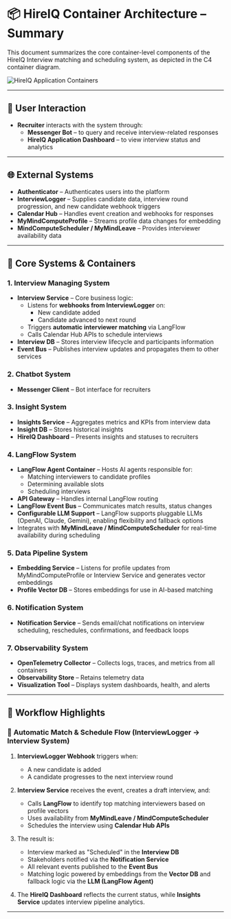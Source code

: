 # 📦 HireIQ Container Architecture – Summary

This document summarizes the core container-level components of the HireIQ Interview matching and scheduling system, 
as depicted in the C4 container diagram.

![HireIQ Application Containers](../images/architecture/c4-container-diagram.png)

---

## 👤 User Interaction

- **Recruiter** interacts with the system through:
    - **Messenger Bot** – to query and receive interview-related responses
    - **HireIQ Application Dashboard** – to view interview status and analytics

---

## 🌐 External Systems

- **Authenticator** – Authenticates users into the platform
- **InterviewLogger** – Supplies candidate data, interview round progression, and new candidate webhook triggers
- **Calendar Hub** – Handles event creation and webhooks for responses
- **MyMindComputeProfile** – Streams profile data changes for embedding
- **MindComputeScheduler / MyMindLeave** – Provides interviewer availability data

---

## 🧱 Core Systems & Containers

### 1. Interview Managing System
- **Interview Service** – Core business logic:
    - Listens for **webhooks from InterviewLogger** on:
        - New candidate added
        - Candidate advanced to next round
    - Triggers **automatic interviewer matching** via LangFlow
    - Calls Calendar Hub APIs to schedule interviews
- **Interview DB** – Stores interview lifecycle and participants information
- **Event Bus** – Publishes interview updates and propagates them to other services

### 2. Chatbot System
- **Messenger Client** – Bot interface for recruiters

### 3. Insight System
- **Insights Service** – Aggregates metrics and KPIs from interview data
- **Insight DB** – Stores historical insights
- **HireIQ Dashboard** – Presents insights and statuses to recruiters

### 4. LangFlow System
- **LangFlow Agent Container** – Hosts AI agents responsible for:
    - Matching interviewers to candidate profiles
    - Determining available slots
    - Scheduling interviews
- **API Gateway** – Handles internal LangFlow routing
- **LangFlow Event Bus** – Communicates match results, status changes
- **Configurable LLM Support** – LangFlow supports pluggable LLMs (OpenAI, Claude, Gemini), enabling flexibility and fallback options
- Integrates with **MyMindLeave / MindComputeScheduler** for real-time availability during scheduling

### 5. Data Pipeline System
- **Embedding Service** – Listens for profile updates from MyMindComputeProfile or Interview Service and generates vector embeddings
- **Profile Vector DB** – Stores embeddings for use in AI-based matching

### 6. Notification System
- **Notification Service** – Sends email/chat notifications on interview scheduling, reschedules, confirmations, and feedback loops

### 7. Observability System
- **OpenTelemetry Collector** – Collects logs, traces, and metrics from all containers
- **Observability Store** – Retains telemetry data
- **Visualization Tool** – Displays system dashboards, health, and alerts

---

## 🔄 Workflow Highlights

### 🔁 **Automatic Match & Schedule Flow (InterviewLogger → Interview System)**

1. **InterviewLogger Webhook** triggers when:
    - A new candidate is added
    - A candidate progresses to the next interview round

2. **Interview Service** receives the event, creates a draft interview, and:
    - Calls **LangFlow** to identify top matching interviewers based on profile vectors
    - Uses availability from **MyMindLeave / MindComputeScheduler**
    - Schedules the interview using **Calendar Hub APIs**

3. The result is:
    - Interview marked as "Scheduled" in the **Interview DB**
    - Stakeholders notified via the **Notification Service**
    - All relevant events published to the **Event Bus**
    - Matching logic powered by embeddings from the **Vector DB** and fallback logic via the **LLM (LangFlow Agent)**

4. The **HireIQ Dashboard** reflects the current status, while **Insights Service** updates interview pipeline analytics.

---
